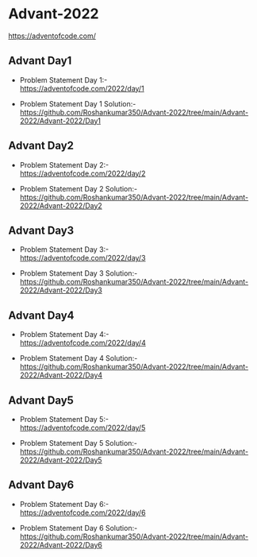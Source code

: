 # Advant-2022
https://adventofcode.com/


## Advant Day1

- Problem Statement Day 1:- <br />
https://adventofcode.com/2022/day/1

- Problem Statement Day 1 Solution:- <br />
https://github.com/Roshankumar350/Advant-2022/tree/main/Advant-2022/Advant-2022/Day1

## Advant Day2

- Problem Statement Day 2:- <br />
https://adventofcode.com/2022/day/2

- Problem Statement Day 2 Solution:- <br />
https://github.com/Roshankumar350/Advant-2022/tree/main/Advant-2022/Advant-2022/Day2

## Advant Day3

- Problem Statement Day 3:- <br />
https://adventofcode.com/2022/day/3

- Problem Statement Day 3 Solution:- <br />
https://github.com/Roshankumar350/Advant-2022/tree/main/Advant-2022/Advant-2022/Day3


## Advant Day4

- Problem Statement Day 4:- <br />
https://adventofcode.com/2022/day/4

- Problem Statement Day 4 Solution:- <br />
https://github.com/Roshankumar350/Advant-2022/tree/main/Advant-2022/Advant-2022/Day4


## Advant Day5

- Problem Statement Day 5:- <br />
https://adventofcode.com/2022/day/5

- Problem Statement Day 5 Solution:- <br />
https://github.com/Roshankumar350/Advant-2022/tree/main/Advant-2022/Advant-2022/Day5


## Advant Day6

- Problem Statement Day 6:- <br />
https://adventofcode.com/2022/day/6

- Problem Statement Day 6 Solution:- <br />
https://github.com/Roshankumar350/Advant-2022/tree/main/Advant-2022/Advant-2022/Day6
